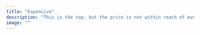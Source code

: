 ```yaml
---
title: "Expensive"
description: "This is the top, but the price is not within reach of every budget."
image: ""
---
```

